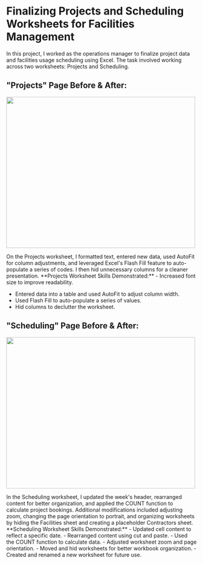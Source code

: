 # Finalizing Projects and Scheduling Worksheets for Facilities Management

In this project, I worked as the operations manager to finalize project data and facilities usage scheduling using Excel. The task involved working across two worksheets: Projects and Scheduling.  

## "Projects" Page Before & After: 
<p float="left">
  <img src="assets/EOM1-1 img/Screenshot 2024-09-11 at 9.27.38 PM.png" width="500" height="400" style="margin-right;" />
</p>
On the Projects worksheet, I formatted text, entered new data, used AutoFit for column adjustments, and leveraged Excel's Flash Fill feature to auto-populate a series of codes. I then hid unnecessary columns for a cleaner presentation.
**Projects Worksheet Skills Demonstrated:**
- Increased font size to improve readability.

- Entered data into a table and used AutoFit to adjust column width.
- Used Flash Fill to auto-populate a series of values.
- Hid columns to declutter the worksheet.

## "Scheduling" Page Before & After: 
<p float="left">
  <img src="assets/EOM1-1 img/Screenshot 2024-09-11 at 9.27.52 PM.png" width="500" height="400" style="margin-left;" />
</p>
In the Scheduling worksheet, I updated the week's header, rearranged content for better organization, and applied the COUNT function to calculate project bookings. Additional modifications included adjusting zoom, changing the page orientation to portrait, and organizing worksheets by hiding the Facilities sheet and creating a placeholder Contractors sheet.
**Scheduling Worksheet Skills Demonstrated:**
- Updated cell content to reflect a specific date.
- Rearranged content using cut and paste.
- Used the COUNT function to calculate data.
- Adjusted worksheet zoom and page orientation.
- Moved and hid worksheets for better workbook organization.
- Created and renamed a new worksheet for future use.
